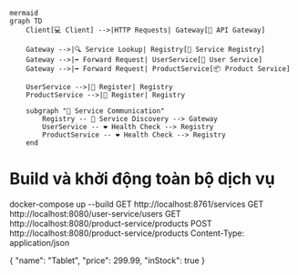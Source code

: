 ```mermaid
mermaid
graph TD
    Client[💻 Client] -->|HTTP Requests| Gateway[🚪 API Gateway]

    Gateway -->|🔍 Service Lookup| Registry[📘 Service Registry]
    Gateway -->|➡️ Forward Request| UserService[👤 User Service]
    Gateway -->|➡️ Forward Request| ProductService[📦 Product Service]

    UserService -->|📝 Register| Registry
    ProductService -->|📝 Register| Registry

    subgraph "🔄 Service Communication"
        Registry -- 🔎 Service Discovery --> Gateway
        UserService -- ❤️ Health Check --> Registry
        ProductService -- ❤️ Health Check --> Registry
    end
```
# Build và khởi động toàn bộ dịch vụ
docker-compose up --build
GET http://localhost:8761/services
GET http://localhost:8080/user-service/users
GET http://localhost:8080/product-service/products
POST http://localhost:8080/product-service/products
Content-Type: application/json

{
  "name": "Tablet",
  "price": 299.99,
  "inStock": true
}
